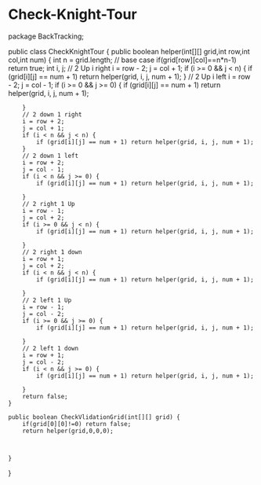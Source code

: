 # Check-Knight-Tour
package BackTracking;

public class CheckKnightTour {
    public boolean helper(int[][] grid,int row,int col,int num) {
        int n = grid.length;
        // base case
        if(grid[row][col]==n*n-1) return true;
        int i, j;
        // 2 Up i right
        i = row - 2;
        j = col + 1;
        if (i >= 0 && j < n) {
            if (grid[i][j] == num + 1) return helper(grid, i, j, num + 1);
        }
        // 2 Up i left
        i = row - 2;
        j = col - 1;
        if (i >= 0 && j >= 0) {
            if (grid[i][j] == num + 1) return helper(grid, i, j, num + 1);

        }
        // 2 down 1 right
        i = row + 2;
        j = col + 1;
        if (i < n && j < n) {
            if (grid[i][j] == num + 1) return helper(grid, i, j, num + 1);
        }
        // 2 down 1 left
        i = row + 2;
        j = col - 1;
        if (i < n && j >= 0) {
            if (grid[i][j] == num + 1) return helper(grid, i, j, num + 1);

        }
        // 2 right 1 Up
        i = row - 1;
        j = col + 2;
        if (i >= 0 && j < n) {
            if (grid[i][j] == num + 1) return helper(grid, i, j, num + 1);

        }
        // 2 right 1 down
        i = row + 1;
        j = col + 2;
        if (i < n && j < n) {
            if (grid[i][j] == num + 1) return helper(grid, i, j, num + 1);

        }
        // 2 left 1 Up
        i = row - 1;
        j = col - 2;
        if (i >= 0 && j >= 0) {
            if (grid[i][j] == num + 1) return helper(grid, i, j, num + 1);

        }
        // 2 left 1 down
        i = row + 1;
        j = col - 2;
        if (i < n && j >= 0) {
            if (grid[i][j] == num + 1) return helper(grid, i, j, num + 1);

        }
        return false;
    }

    public boolean CheckVlidationGrid(int[][] grid) {
        if(grid[0][0]!=0) return false;
        return helper(grid,0,0,0);



    }
}
